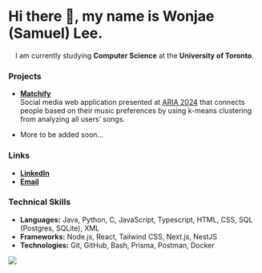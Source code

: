 <h1> Hi there 👋, my name is Wonjae (Samuel) Lee. </h1>
<p><center>I am currently studying <b>Computer Science</b> at the <b>University of Toronto</b>.</center></p>

<h3> Projects </h3>

- **[Matchify](https://github.com/Sam-Wonjae-Lee/Matchify-Frontend)** \
Social media web application presented at [ARIA 2024](https://mscac.utoronto.ca/aria/) that connects people based on their music preferences by using k-means clustering from analyzing all users’ songs.

- More to be added soon...

<h3> Links </h3>

- **[LinkedIn](https://www.linkedin.com/in/Sam-Wonjae-Lee/)**
- **[Email](mailto:wonjaesamuel.lee@mail.utoronto.ca)**

<h3>Technical Skills</h3>

- **Languages:** Java, Python, C, JavaScript, Typescript, HTML, CSS, SQL (Postgres, SQLite), XML
- **Frameworks:** Node.js, React, Tailwind CSS, Next.js, NestJS
- **Technologies:** Git, GitHub, Bash, Prisma, Postman, Docker

<img align="center" src="https://github-readme-stats.vercel.app/api/top-langs/?username=Sam-Wonjae-Lee&layout=compact&theme=buefy&hide_border=true" />



